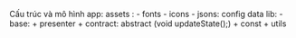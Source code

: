 Cấu trúc và mô hình app:
assets : 
         - fonts
         - icons
         - jsons: config data
lib: 
     - base:
             + presenter
             + contract: abstract (void updateState();)
             + const
             + utils
      
